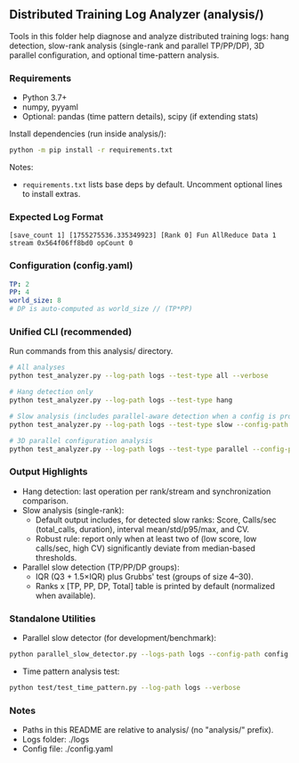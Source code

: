 ## Distributed Training Log Analyzer (analysis/)

Tools in this folder help diagnose and analyze distributed training logs: hang detection, slow-rank analysis (single-rank and parallel TP/PP/DP), 3D parallel configuration, and optional time-pattern analysis.

### Requirements
- Python 3.7+
- numpy, pyyaml
- Optional: pandas (time pattern details), scipy (if extending stats)

Install dependencies (run inside analysis/):
```bash
python -m pip install -r requirements.txt
```
Notes:
- `requirements.txt` lists base deps by default. Uncomment optional lines to install extras.

### Expected Log Format
```
[save_count 1] [1755275536.335349923] [Rank 0] Fun AllReduce Data 1 stream 0x564f06ff8bd0 opCount 0
```

### Configuration (config.yaml)
```yaml
TP: 2
PP: 4
world_size: 8
# DP is auto-computed as world_size // (TP*PP)
```

### Unified CLI (recommended)
Run commands from this analysis/ directory.
```bash
# All analyses
python test_analyzer.py --log-path logs --test-type all --verbose

# Hang detection only
python test_analyzer.py --log-path logs --test-type hang

# Slow analysis (includes parallel-aware detection when a config is provided)
python test_analyzer.py --log-path logs --test-type slow --config-path config.yaml

# 3D parallel configuration analysis
python test_analyzer.py --log-path logs --test-type parallel --config-path config.yaml
```

### Output Highlights
- Hang detection: last operation per rank/stream and synchronization comparison.
- Slow analysis (single-rank):
  - Default output includes, for detected slow ranks: Score, Calls/sec (total_calls, duration), interval mean/std/p95/max, and CV.
  - Robust rule: report only when at least two of (low score, low calls/sec, high CV) significantly deviate from median-based thresholds.
- Parallel slow detection (TP/PP/DP groups):
  - IQR (Q3 + 1.5×IQR) plus Grubbs' test (groups of size 4–30).
  - Ranks x [TP, PP, DP, Total] table is printed by default (normalized when available).

### Standalone Utilities
- Parallel slow detector (for development/benchmark):
```bash
python parallel_slow_detector.py --logs-path logs --config-path config.yaml --verbose
```
- Time pattern analysis test:
```bash
python test/test_time_pattern.py --log-path logs --verbose
```

### Notes
- Paths in this README are relative to analysis/ (no "analysis/" prefix).
- Logs folder: ./logs
- Config file: ./config.yaml

